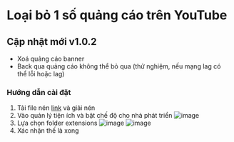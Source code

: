 # Loại bỏ 1 số quảng cáo trên YouTube

## Cập nhật mới v1.0.2

-   Xoá quảng cáo banner
-   Back qua quảng cáo không thể bỏ qua (thử nghiệm, nếu mạng lag có thể lỗi hoặc lag)

### Hướng dẫn cài đặt

1. Tải file nén [link](https://codeload.github.com/quangtrong1506/remove_ad_youtube/zip/refs/heads/main?token=ATI3JBZWO4OIB4YICJDALCDFLQ7XK) và giải nén
2. Vào quản lý tiện ích và bật chế độ cho nhà phát triển
   ![image](https://i.ibb.co/Ld0DFNK/nh-ch-p-m-n-h-nh-2023-11-21-121356.png)
3. Lựa chọn folder extensions
   ![image](https://i.ibb.co/2MZHYW1/nh-ch-p-m-n-h-nh-2023-11-21-2.png)
   ![image](https://i.ibb.co/6bST4PX/nh-ch-p-m-n-h-nh-2023-11-21-3.png)
4. Xác nhận thế là xong
